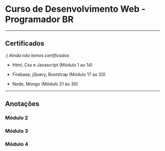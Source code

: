 # Curso de Desenvolvimento Web - Programador BR

---
## Certificados

*:( Ainda não temos certificados*

* Html, Css e Javascript (Módulo 1 ao 14)

* Firebase, jQuery, Bootstrap (Módulo 17 ao 20)

* Node, Mongo (Módulo 21 ao 30)

---
## Anotações

### Módulo 2

### Módulo 3

### Módulo 4

